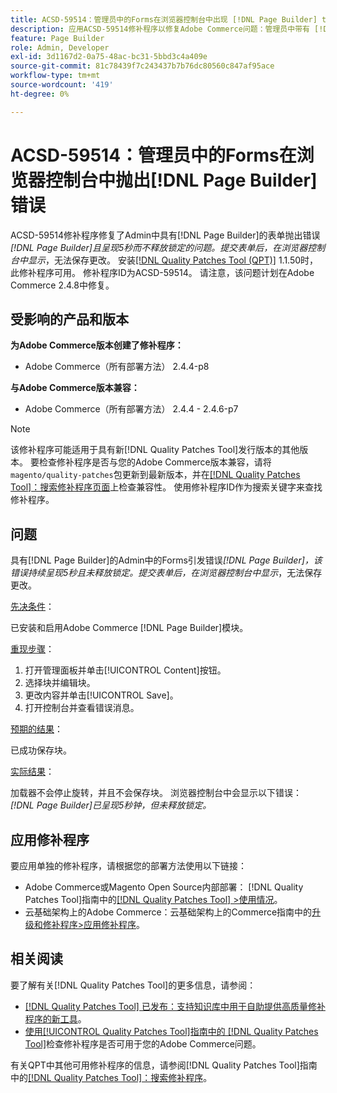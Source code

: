 ```yaml
---
title: ACSD-59514：管理员中的Forms在浏览器控制台中出现 [!DNL Page Builder] throw错误
description: 应用ACSD-59514修补程序以修复Adobe Commerce问题：管理员中带有 [!DNL Page Builder] 抛出的表单错误“[!DNL Page Builder]”呈现5秒钟，并且未释放锁定。 在浏览器控制台中提交表单后，无法保存更改。
feature: Page Builder
role: Admin, Developer
exl-id: 3d1167d2-0a75-48ac-bc31-5bbd3c4a409e
source-git-commit: 81c78439f7c243437b7b76dc80560c847af95ace
workflow-type: tm+mt
source-wordcount: '419'
ht-degree: 0%

---
```


# ACSD-59514：管理员中的Forms在浏览器控制台中抛出[!DNL Page Builder]错误

ACSD-59514修补程序修复了Admin中具有[!DNL Page Builder]的表单抛出错误&#x200B;*[!DNL Page Builder]且呈现5秒而不释放锁定的问题。提交表单后，在浏览器控制台中显示*，无法保存更改。 安装[[!DNL Quality Patches Tool (QPT)]](https://experienceleague.adobe.com/zh-hans/docs/commerce-knowledge-base/kb/announcements/commerce-announcements/magento-quality-patches-released-new-tool-to-self-serve-quality-patches) 1.1.50时，此修补程序可用。 修补程序ID为ACSD-59514。 请注意，该问题计划在Adobe Commerce 2.4.8中修复。

## 受影响的产品和版本

**为Adobe Commerce版本创建了修补程序：**

* Adobe Commerce（所有部署方法） 2.4.4-p8

**与Adobe Commerce版本兼容：**

* Adobe Commerce（所有部署方法） 2.4.4 - 2.4.6-p7

>[!NOTE]
>
>该修补程序可能适用于具有新[!DNL Quality Patches Tool]发行版本的其他版本。 要检查修补程序是否与您的Adobe Commerce版本兼容，请将`magento/quality-patches`包更新到最新版本，并在[[!DNL Quality Patches Tool]：搜索修补程序页面](https://experienceleague.adobe.com/tools/commerce-quality-patches/index.html?lang=zh-Hans)上检查兼容性。 使用修补程序ID作为搜索关键字来查找修补程序。

## 问题

具有[!DNL Page Builder]的Admin中的Forms引发错误&#x200B;*[!DNL Page Builder]，该错误持续呈现5秒且未释放锁定。提交表单后，在浏览器控制台中显示*，无法保存更改。

<u>先决条件</u>：

已安装和启用Adobe Commerce [!DNL Page Builder]模块。

<u>重现步骤</u>：

1. 打开管理面板并单击[!UICONTROL Content]按钮。
1. 选择块并编辑块。
1. 更改内容并单击[!UICONTROL Save]。
1. 打开控制台并查看错误消息。

<u>预期的结果</u>：

已成功保存块。

<u>实际结果</u>：

加载器不会停止旋转，并且不会保存块。 浏览器控制台中会显示以下错误：
*[!DNL Page Builder]已呈现5秒钟，但未释放锁定。*

## 应用修补程序

要应用单独的修补程序，请根据您的部署方法使用以下链接：

* Adobe Commerce或Magento Open Source内部部署： [!DNL Quality Patches Tool]指南中的[[!DNL Quality Patches Tool] >使用情况](/help/tools/quality-patches-tool/usage.md)。
* 云基础架构上的Adobe Commerce：云基础架构上的Commerce指南中的[升级和修补程序>应用修补程序](https://experienceleague.adobe.com/docs/commerce-cloud-service/user-guide/develop/upgrade/apply-patches.html?lang=zh-Hans)。

## 相关阅读

要了解有关[!DNL Quality Patches Tool]的更多信息，请参阅：

* [[!DNL Quality Patches Tool] 已发布：支持知识库中用于自助提供高质量修补程序的新工具](https://experienceleague.adobe.com/zh-hans/docs/commerce-knowledge-base/kb/announcements/commerce-announcements/magento-quality-patches-released-new-tool-to-self-serve-quality-patches)。
* [使用[!UICONTROL Quality Patches Tool]指南中的 [!DNL Quality Patches Tool]](/help/tools/quality-patches-tool/patches-available-in-qpt/check-patch-for-magento-issue-with-magento-quality-patches.md)检查修补程序是否可用于您的Adobe Commerce问题。


有关QPT中其他可用修补程序的信息，请参阅[!DNL Quality Patches Tool]指南中的[[!DNL Quality Patches Tool]：搜索修补程序](https://experienceleague.adobe.com/tools/commerce-quality-patches/index.html?lang=zh-Hans)。
